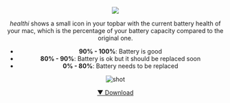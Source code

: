 <center>

![](https://raw.githubusercontent.com/pablopunk/healthi/master/img/biglogo.png)

_healthi_ shows a small icon in your topbar with the current battery health of your mac, which is the percentage of your battery capacity compared to the original one.

- **90% - 100%**: Battery is good
- **80% - 90%**:  Battery is ok but it should be replaced soon
- **0%  - 80%**:  Battery needs to be replaced

![shot](https://raw.githubusercontent.com/pablopunk/healthi/master/img/screenshot.gif)

[▼ Download](https://github.com/pablopunk/healthi/releases/latest)

</center>
